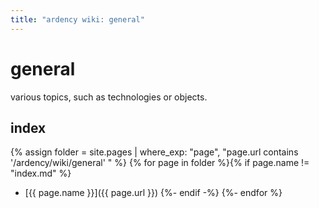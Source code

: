 ```yaml
---
title: "ardency wiki: general"
---
```


# general

various topics, such as technologies or objects.


## index

{% assign folder = site.pages | where_exp: "page", "page.url contains '/ardency/wiki/general' " %}
{% for page in folder %}{% if page.name != "index.md" %}
- [{{ page.name }}]({{ page.url }})
{%- endif -%}
{%- endfor %}

